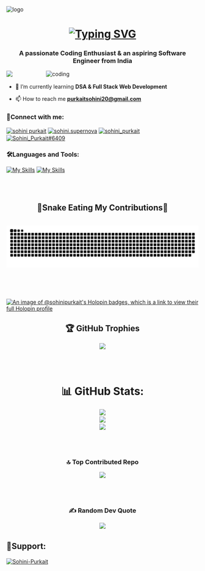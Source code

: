 ![logo](https://user-images.githubusercontent.com/74038190/241765440-80728820-e06b-4f96-9c9e-9df46f0cc0a5.gif)


<h1 align="center">
<a href="https://git.io/typing-svg"><img src="https://readme-typing-svg.demolab.com?font=Fira+Code&weight=700&size=23&pause=1000&color=A143F7&background=FCF8F700&center=true&vCenter=true&random=false&width=437&height=57&lines=Hello!++%F0%9F%91%8B+I+am+Sohini+Purkait" alt="Typing SVG" /></a>
</h1>

<h3 align="center">A passionate Coding Enthusiast & an aspiring Software Engineer from India</h3>



<img align="right" alt="coding" width="400" src="https://user-images.githubusercontent.com/74038190/249570803-02293768-9242-47e1-bf8f-d084ba0a2d1d.gif">


[![](https://visitcount.itsvg.in/api?id=Sohini-Purkait&icon=4&color=11)](https://visitcount.itsvg.in)

- 🌱 I’m currently learning **DSA & Full Stack Web Development**

- 📫 How to reach me **purkaitsohini20@gmail.com**

<h3 align="left">🙌Connect with me:</h3>
<p align="left">
<a href="https://linkedin.com/in/sohini purkait" target="blank"><img align="center" src="https://raw.githubusercontent.com/rahuldkjain/github-profile-readme-generator/master/src/images/icons/Social/linked-in-alt.svg" alt="sohini purkait" height="30" width="40" /></a>
<a href="https://instagram.com/sohini.supernova" target="blank"><img align="center" src="https://raw.githubusercontent.com/rahuldkjain/github-profile-readme-generator/master/src/images/icons/Social/instagram.svg" alt="sohini.supernova" height="30" width="40" /></a>
<a href="https://www.leetcode.com/sohini_purkait" target="blank"><img align="center" src="https://raw.githubusercontent.com/rahuldkjain/github-profile-readme-generator/master/src/images/icons/Social/leet-code.svg" alt="sohini_purkait" height="30" width="40" /></a>
<a href="https://discord.gg/Sohini_Purkait#6409" target="blank"><img align="center" src="https://raw.githubusercontent.com/rahuldkjain/github-profile-readme-generator/master/src/images/icons/Social/discord.svg" alt="Sohini_Purkait#6409" height="30" width="40" /></a>
</p>

<h3 align="left">🛠️Languages and Tools:</h3>

[![My Skills](https://skillicons.dev/icons?i=c,cpp,python,java,git,github,mysql,figma)](https://skillicons.dev)
[![My Skills](https://skillicons.dev/icons?i=html,css,js,bootstrap,tailwindcss,react,django,nodejs)](https://skillicons.dev)

<br></br>

<div align="center">
  <h2>🐍Snake Eating My Contributions🐍</h2>
  <br>
  <img alt="snake eating my contributions" src="https://raw.githubusercontent.com/Sohini-Purkait/Sohini-Purkait/output/github-contribution-grid-snake.svg" />

  <br/><br/><br/>
</div>

[![An image of @sohinipurkait's Holopin badges, which is a link to view their full Holopin profile](https://holopin.me/sohinipurkait)](https://holopin.io/@sohinipurkait)

<div align="center">

## 🏆 GitHub Trophies
![](https://github-profile-trophy.vercel.app/?username=Sohini-Purkait&theme=radical&no-frame=false&no-bg=true&margin-w=4)

  
</div>
<br></br>

<div align="center">
  
  # 📊 GitHub Stats:
![](https://github-readme-stats.vercel.app/api?username=Sohini-Purkait&theme=ocean_dark&hide_border=false&include_all_commits=false&count_private=false)<br/>
![](https://github-readme-streak-stats.herokuapp.com/?user=Sohini-Purkait&theme=ocean_dark&hide_border=false)<br/>
![](https://github-readme-stats.vercel.app/api/top-langs/?username=Sohini-Purkait&theme=ocean_dark&hide_border=false&include_all_commits=false&count_private=false&layout=compact)

</div>
<br></br>
<div align="center">

### 🔝 Top Contributed Repo
![](https://github-contributor-stats.vercel.app/api?username=Sohini-Purkait&limit=5&theme=jolly&combine_all_yearly_contributions=true)
  
</div>
<br></br>

<div align="center">

### ✍️ Random Dev Quote
![](https://quotes-github-readme.vercel.app/api?type=vetical&theme=radical)

  
</div>
  
<h2 align="left">💓Support:</h2>

<p><a href="https://ko-fi.com/Sohini-Purkait"> <img align="center" src="https://cdn.ko-fi.com/cdn/kofi3.png?v=3" height="50" width="210" alt="Sohini-Purkait" /></a></p>
<br><br>




